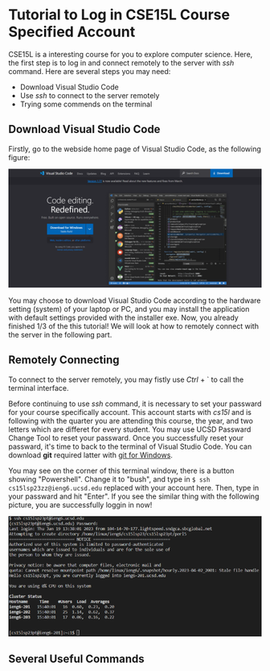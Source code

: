 # **Tutorial to Log in CSE15L Course Specified Account**

CSE15L is a interesting course for you to explore computer science. Here, the first step is to log in and connect remotely to the server with *ssh* command.
Here are several steps you may need:
* Download Visual Studio Code
* Use *ssh* to connect to the server remotely
* Trying some commends on the terminal
## Download Visual Studio Code
Firstly, go to the webside home page of Visual Studio Code, as the following figure:

![image](download.png)

You may choose to download Visual Studio Code according to the hardware setting (system) of your laptop or PC, and you may install the application with default settings provided with the installer exe.
Now, you already finished 1/3 of the this tutorial! We will look at how to remotely connect with the server in the following part.
## Remotely Connecting
To connect to the server remotely, you may fistly use *Ctrl* + ` to call the terminal interface.

Before continuing to use *ssh* command, it is necessary to set your passward for your course specifically account. This account starts with *cs15l* and is following with the quarter you are attending this course, the year, and two letters which are differet for every student. You may use UCSD Passward Change Tool to reset your passward.
Once you successfully reset your passward, it's time to back to the terminal of Visual Studio Code. You can download **git** required latter with [git for Windows](https://gitforwindows.org/).

You may see on the corner of this terminal window, there is a button showing "Powershell". Change it to "bush", and type in `$ ssh cs15lsp23zz@ieng6.ucsd.edu` replaced with your account here. Then, type in your passward and hit "Enter". If you see the similar thing with the following picture, you are successfully loggin in now!

![image](log_in.png)

## Several Useful Commands

